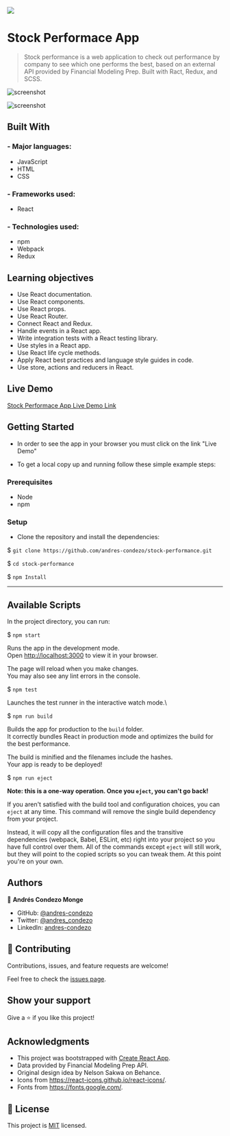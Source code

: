 ![](https://img.shields.io/badge/Microverse-blueviolet)

# Stock Performace App

>Stock performance is a web application to check out performance by company to see which one performs the best, based on an external API provided by Financial Modeling Prep. Built with Ract, Redux, and SCSS.

![screenshot](./src/img/screenshot-mobile.png)

![screenshot](./src/img/screenshot-desktop.png)

## Built With

### - Major languages:
  - JavaScript
  - HTML
  - CSS

### - Frameworks used:
  - React

### - Technologies used:
  - npm
  - Webpack
  - Redux

## Learning objectives

- Use React documentation.
- Use React components.
- Use React props.
- Use React Router.
- Connect React and Redux.
- Handle events in a React app.
- Write integration tests with a React testing library.
- Use styles in a React app.
- Use React life cycle methods.
- Apply React best practices and language style guides in code.
- Use store, actions and reducers in React.

## Live Demo

[Stock Performace App Live Demo Link](https://andres-condezo.github.io/stock-performance/)

## Getting Started

- In order to see the app in your browser you must click on the link "Live Demo"

- To get a local copy up and running follow these simple example steps:

### Prerequisites
  - Node
  - npm

### Setup

- Clone the repository and install the dependencies:

$ `git clone https://github.com/andres-condezo/stock-performance.git`

$ `cd stock-performance`

$ `npm Install`

---

## Available Scripts

In the project directory, you can run:

$ `npm start`

Runs the app in the development mode.\
Open [http://localhost:3000](http://localhost:3000) to view it in your browser.

The page will reload when you make changes.\
You may also see any lint errors in the console.

$ `npm test`

Launches the test runner in the interactive watch mode.\

$ `npm run build`

Builds the app for production to the `build` folder.\
It correctly bundles React in production mode and optimizes the build for the best performance.

The build is minified and the filenames include the hashes.\
Your app is ready to be deployed!

$ `npm run eject`

**Note: this is a one-way operation. Once you `eject`, you can't go back!**

If you aren't satisfied with the build tool and configuration choices, you can `eject` at any time. This command will remove the single build dependency from your project.

Instead, it will copy all the configuration files and the transitive dependencies (webpack, Babel, ESLint, etc) right into your project so you have full control over them. All of the commands except `eject` will still work, but they will point to the copied scripts so you can tweak them. At this point you're on your own.


## Authors

👤 **Andrés Condezo Monge**

- GitHub: [@andres-condezo](https://github.com/andres-condezo)
- Twitter: [@andres_condezo](https://twitter.com/andres_condezo)
- LinkedIn: [andres-condezo](https://linkedin.com/in/andres-condezo)

## 🤝 Contributing

Contributions, issues, and feature requests are welcome!

Feel free to check the [issues page](../../issues/).

## Show your support

Give a ⭐️ if you like this project!

## Acknowledgments

- This project was bootstrapped with [Create React App](https://github.com/facebook/create-react-app).
- Data provided by Financial Modeling Prep API.
- Original design idea by Nelson Sakwa on Behance.
- Icons from https://react-icons.github.io/react-icons/.
- Fonts from https://fonts.google.com/.

## 📝 License

This project is [MIT](./MIT.md) licensed.
